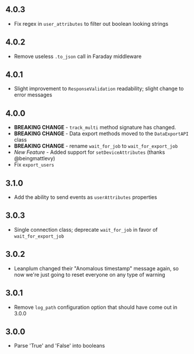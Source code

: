 ## 4.0.3
* Fix regex in `user_attributes` to filter out boolean looking strings

## 4.0.2
* Remove useless `.to_json` call in Faraday middleware

## 4.0.1
* Slight improvement to `ResponseValidation` readability; slight change to error messages

## 4.0.0
* **BREAKING CHANGE** - `track_multi` method signature has changed.
* **BREAKING CHANGE** - Data export methods moved to the `DataExportAPI` class
* **BREAKING CHANGE** - rename `wait_for_job` to `wait_for_export_job`
* *New Feature* - Added support for `setDeviceAttributes` (thanks @beingmattlevy)
* Fix `export_users`

## 3.1.0
* Add the ability to send events as `userAttributes` properties

## 3.0.3
* Single connection class; deprecate `wait_for_job` in favor of `wait_for_export_job`

## 3.0.2
* Leanplum changed their "Anomalous timestamp" message again, so now we're just going to reset everyone on any type of warning

## 3.0.1
* Remove `log_path` configuration option that should have come out in 3.0.0

## 3.0.0
* Parse 'True' and 'False' into booleans
